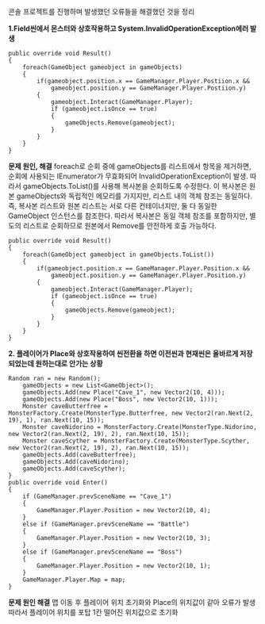 <p>콘솔 프로젝트를 진행하며 발생했던 오류들을 해결했던 것을 정리</p>
<p><strong>1.Field씬에서 몬스터와 상호작용하고 System.InvalidOperationException에러 발생</strong></p>
<pre><code class="language-cs">public override void Result()
{
    foreach(GameObject gameobject in gameObjects)
    {
        if(gameobject.position.x == GameManager.Player.Postiion.x &amp;&amp;
            gameobject.position.y == GameManager.Player.Postiion.y)
        {
            gameobject.Interact(GameManager.Player);
            if (gameobject.isOnce == true)
            {
                gameObjects.Remove(gameobject);
            }
        }
    }
}</code></pre>
<p><strong>문제 원인, 해결</strong>
foreach로 순회 중에 gameObjects를 리스트에서 항목을 제거하면, 순회에 사용되는 IEnumerator가 무효화되어 InvalidOperationException이 발생. 따라서 gameObjects.ToList()를 사용해 복사본을 순회하도록 수정한다.
이 복사본은 원본 gameObjects와 독립적인 메모리를 가지지만, 리스트 내의 객체 참조는 동일하다. 즉, 복사본 리스트와 원본 리스트는 서로 다른 컨테이너지만, 둘 다 동일한 GameObject 인스턴스를 참조한다.
따라서 복사본은 동일 객체 참조를 포함하지만, 별도의 리스트로 순회하므로 원본에서 Remove를 안전하게 호출 가능하다.</p>
<pre><code class="language-cs">public override void Result()
{
    foreach(GameObject gameobject in gameObjects.ToList())
    {
        if(gameobject.position.x == GameManager.Player.Position.x &amp;&amp;
            gameobject.position.y == GameManager.Player.Position.y)
        {
            gameobject.Interact(GameManager.Player);
            if (gameobject.isOnce == true)
            {
                gameObjects.Remove(gameobject);
            }
        }
    }
}  </code></pre>
<p><strong>2. 플레이어가 Place와 상호작용하여 씬전환을 하면 이전씬과 현재씬은 올바르게 저장되었는데 원하는대로 안가는 상황</strong></p>
<pre><code class="language-cs">Random ran = new Random();
    gameObjects = new List&lt;GameObject&gt;();
    gameObjects.Add(new Place(&quot;Cave_1&quot;, new Vector2(10, 4)));
    gameObjects.Add(new Place(&quot;Boss&quot;, new Vector2(10, 1)));
    Monster caveButterfree = MonsterFactory.Create(MonsterType.Butterfree, new Vector2(ran.Next(2, 19), 1), ran.Next(10, 15));
    Monster caveNidorino = MonsterFactory.Create(MonsterType.Nidorino, new Vector2(ran.Next(2, 19), 2), ran.Next(10, 15));
    Monster caveScyther = MonsterFactory.Create(MonsterType.Scyther, new Vector2(ran.Next(2, 19), 2), ran.Next(10, 15));
    gameObjects.Add(caveButterfree);
    gameObjects.Add(caveNidorino);
    gameObjects.Add(caveScyther);
}
public override void Enter()
{
    if (GameManager.prevSceneName == &quot;Cave_1&quot;)
    {
        GameManager.Player.Position = new Vector2(10, 4);
    }
    else if (GameManager.prevSceneName == &quot;Battle&quot;)
    {
        GameManager.Player.Position = new Vector2(10, 3);
    }
    else if (GameManager.prevSceneName == &quot;Boss&quot;)
    {
        GameManager.Player.Position = new Vector2(10, 1);
    }
    GameManager.Player.Map = map;
}</code></pre>
<p><strong>문제 원인 해결</strong>
맵 이동 후 플레이어 위치 초기화와 Place의 위치값이 같아 오류가 발생
따라서 플레이어 위치를 포탑 1칸 떨어진 위치값으로 초기화</p>